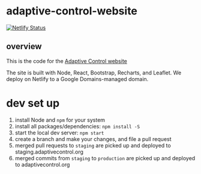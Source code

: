 # adaptive-control-website

[![Netlify Status](https://api.netlify.com/api/v1/badges/d02c27a2-f513-4754-a318-f3fef903a3ce/deploy-status)](https://app.netlify.com/sites/silly-lewin-dc07e2/deploys)

## overview 
This is the code for the [Adaptive Control website](https://adaptivecontrol.org)

The site is built with Node, React, Bootstrap, Recharts, and Leaflet. We deploy on Netlify to a Google Domains-managed domain.

# dev set up 
1. install Node and `npm` for your system 
2. install all packages/dependencies: `npm install -S`
3. start the local dev server: `npm start`
4. create a branch and make your changes, and file a pull request
5. merged pull requests to `staging` are picked up and deployed to staging.adaptivecontrol.org
6. merged commits from `staging` to `production` are picked up and deployed to adaptivecontrol.org
